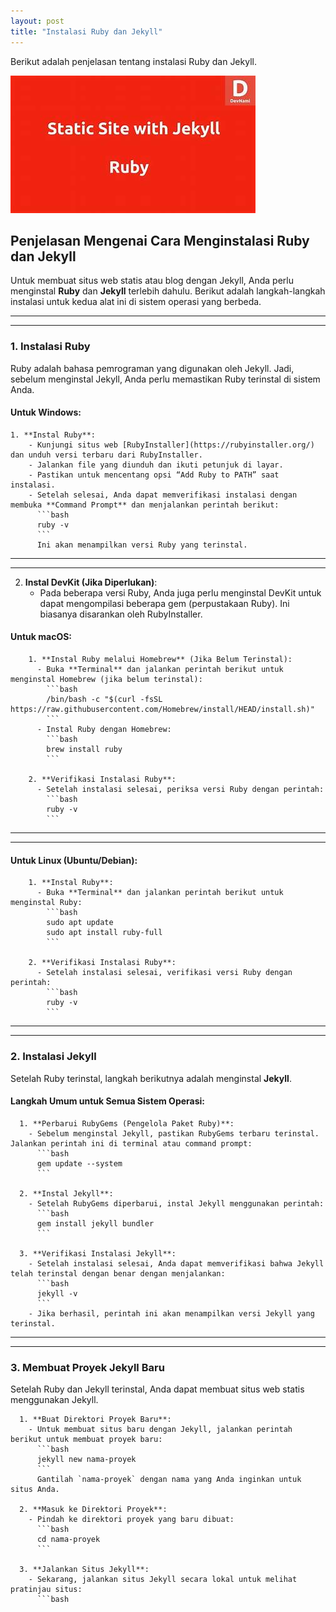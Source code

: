 ```yaml
---
layout: post
title: "Instalasi Ruby dan Jekyll"
---
```


Berikut adalah penjelasan tentang instalasi Ruby dan Jekyll.

![Instalasi Ruby dan Jekyll](/assets/images/ruby-jekyll.jpeg)

## Penjelasan Mengenai Cara Menginstalasi Ruby dan Jekyll

Untuk membuat situs web statis atau blog dengan Jekyll, Anda perlu menginstal **Ruby** dan **Jekyll** terlebih dahulu. Berikut adalah langkah-langkah instalasi untuk kedua alat ini di sistem operasi yang berbeda.

---

---

### 1. **Instalasi Ruby**

  Ruby adalah bahasa pemrograman yang digunakan oleh Jekyll. Jadi, sebelum menginstal Jekyll, Anda perlu memastikan Ruby terinstal di sistem Anda.

#### **Untuk Windows:**

    1. **Instal Ruby**:
        - Kunjungi situs web [RubyInstaller](https://rubyinstaller.org/) dan unduh versi terbaru dari RubyInstaller.
        - Jalankan file yang diunduh dan ikuti petunjuk di layar.
        - Pastikan untuk mencentang opsi “Add Ruby to PATH” saat instalasi.
        - Setelah selesai, Anda dapat memverifikasi instalasi dengan membuka **Command Prompt** dan menjalankan perintah berikut:
          ```bash
          ruby -v
          ```
          Ini akan menampilkan versi Ruby yang terinstal.

---

---

2. **Instal DevKit (Jika Diperlukan)**:
   - Pada beberapa versi Ruby, Anda juga perlu menginstal DevKit untuk dapat mengompilasi beberapa gem (perpustakaan Ruby). Ini biasanya disarankan oleh RubyInstaller.

#### **Untuk macOS:**

        1. **Instal Ruby melalui Homebrew** (Jika Belum Terinstal):
          - Buka **Terminal** dan jalankan perintah berikut untuk menginstal Homebrew (jika belum terinstal):
            ```bash
            /bin/bash -c "$(curl -fsSL https://raw.githubusercontent.com/Homebrew/install/HEAD/install.sh)"
            ```
          - Instal Ruby dengan Homebrew:
            ```bash
            brew install ruby
            ```

        2. **Verifikasi Instalasi Ruby**:
          - Setelah instalasi selesai, periksa versi Ruby dengan perintah:
            ```bash
            ruby -v
            ```

---

---

#### **Untuk Linux (Ubuntu/Debian):**

        1. **Instal Ruby**:
          - Buka **Terminal** dan jalankan perintah berikut untuk menginstal Ruby:
            ```bash
            sudo apt update
            sudo apt install ruby-full
            ```

        2. **Verifikasi Instalasi Ruby**:
          - Setelah instalasi selesai, verifikasi versi Ruby dengan perintah:
            ```bash
            ruby -v
            ```

---

---

### 2. **Instalasi Jekyll**

  Setelah Ruby terinstal, langkah berikutnya adalah menginstal **Jekyll**.

#### **Langkah Umum untuk Semua Sistem Operasi:**

      1. **Perbarui RubyGems (Pengelola Paket Ruby)**:
        - Sebelum menginstal Jekyll, pastikan RubyGems terbaru terinstal. Jalankan perintah ini di terminal atau command prompt:
          ```bash
          gem update --system
          ```

      2. **Instal Jekyll**:
        - Setelah RubyGems diperbarui, instal Jekyll menggunakan perintah:
          ```bash
          gem install jekyll bundler
          ```

      3. **Verifikasi Instalasi Jekyll**:
        - Setelah instalasi selesai, Anda dapat memverifikasi bahwa Jekyll telah terinstal dengan benar dengan menjalankan:
          ```bash
          jekyll -v
          ```
        - Jika berhasil, perintah ini akan menampilkan versi Jekyll yang terinstal.

---

---

### 3. **Membuat Proyek Jekyll Baru**

  Setelah Ruby dan Jekyll terinstal, Anda dapat membuat situs web statis menggunakan Jekyll.

      1. **Buat Direktori Proyek Baru**:
        - Untuk membuat situs baru dengan Jekyll, jalankan perintah berikut untuk membuat proyek baru:
          ```bash
          jekyll new nama-proyek
          ```
          Gantilah `nama-proyek` dengan nama yang Anda inginkan untuk situs Anda.

      2. **Masuk ke Direktori Proyek**:
        - Pindah ke direktori proyek yang baru dibuat:
          ```bash
          cd nama-proyek
          ```

      3. **Jalankan Situs Jekyll**:
        - Sekarang, jalankan situs Jekyll secara lokal untuk melihat pratinjau situs:
          ```bash
